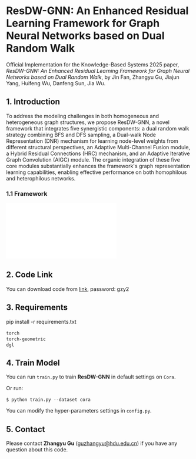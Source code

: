 # ResDW-GNN:  An Enhanced Residual Learning Framework for Graph Neural Networks based on Dual Random Walk
Official Implementation for the Knowledge-Based Systems 2025 paper, *ResDW-GNN: An Enhanced Residual Learning Framework for Graph Neural Networks based on Dual Random Walk*, by Jin Fan, Zhangyu Gu, Jiajun Yang, Huifeng Wu, Danfeng Sun, Jia Wu.

## 1. Introduction

To address the modeling challenges in both homogeneous and heterogeneous graph structures, we propose ResDW-GNN, a novel framework that integrates five synergistic components: a dual random walk strategy combining BFS and DFS sampling, a Dual-walk Node Representation (DNR) mechanism for learning node-level weights from different structural perspectives, an Adaptive Multi-Channel Fusion module, a Hybrid Residual Connections (HRC) mechanism, and an Adaptive Iterative Graph Convolution (AIGC) module.
The organic integration of these five core modules substantially enhances the framework's graph representation learning capabilities, enabling effective performance on both homophilous and heterophilous networks.
### 1.1 Framework

![ResDW-GNN](model.pdf)

## 2. Code Link
You can download code from 
[link](https://pan.baidu.com/s/1Lp31eiGNpt8NBGof63-5TA?pwd=gzy2), 
password: gzy2 


## 3. Requirements

pip install -r requirements.txt
```
torch
torch-geometric
dgl
```

## 4. Train Model
You can run ```train.py``` to train **ResDW-GNN** in default settings on ```Cora```. 

Or run:

```
$ python train.py --dataset cora
```

You can modify the hyper-parameters settings in ```config.py```.

## 5. Contact

Please contact **Zhangyu Gu** (guzhangyu@hdu.edu.cn) if you have any question about this code.
